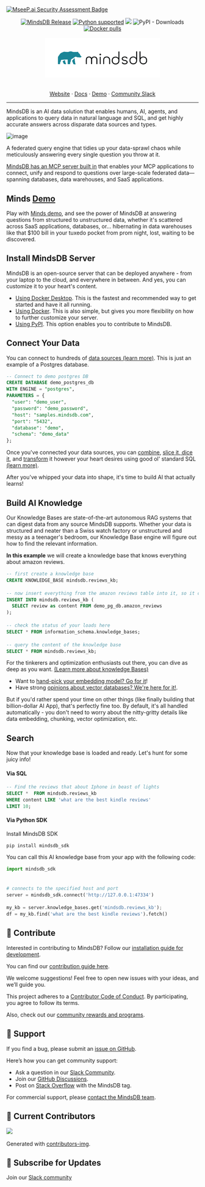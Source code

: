 [![MseeP.ai Security Assessment Badge](https://mseep.net/pr/mindsdb-mindsdb-badge.png)](https://mseep.ai/app/mindsdb-mindsdb)



<a name="readme-top"></a>

<div align="center">
	<a href="https://pypi.org/project/MindsDB/" target="_blank"><img src="https://badge.fury.io/py/MindsDB.svg" alt="MindsDB Release"></a>
	<a href="https://www.python.org/downloads/" target="_blank"><img src="https://img.shields.io/badge/python-3.10.x%7C%203.11.x-brightgreen.svg" alt="Python supported"></a>
	<a href="https://ossrank.com/p/630"><img src="https://shields.io/endpoint?url=https://ossrank.com/shield/630"></a>
	<img alt="PyPI - Downloads" src="https://img.shields.io/pypi/dm/Mindsdb">
	<a href="https://hub.docker.com/u/mindsdb" target="_blank"><img src="https://img.shields.io/docker/pulls/mindsdb/mindsdb" alt="Docker pulls"></a>

  <br />
  <br />

  <a href="https://github.com/mindsdb/mindsdb">
    <img src="/docs/assets/mindsdb_logo.png" alt="MindsDB" width="300">
  </a>

  <p align="center">
    <br />
    <a href="https://www.mindsdb.com?utm_medium=community&utm_source=github&utm_campaign=mindsdb%20repo">Website</a>
    ·
    <a href="https://docs.mindsdb.com?utm_medium=community&utm_source=github&utm_campaign=mindsdb%20repo">Docs</a>
    ·
    <a href="https://mdb.ai/register">Demo</a>
    ·
    <a href="https://mindsdb.com/joincommunity?utm_medium=community&utm_source=github&utm_campaign=mindsdb%20repo">Community Slack</a>
  </p>
</div>

----------------------------------------


MindsDB is an AI data solution that enables humans, AI, agents, and applications to query data in natural language and SQL, and get highly accurate answers across disparate data sources and types.

![image](https://github.com/user-attachments/assets/03b779e8-7008-485e-989a-e8733cb94e4c)

A federated query engine that tidies up your data-sprawl chaos while meticulously answering every single question you throw at it. 

[MindsDB has an MCP server built in](https://docs.mindsdb.com/mcp/overview) that enables your MCP applications to connect, unify and respond to questions over large-scale federated data—spanning databases, data warehouses, and SaaS applications.

## Minds [Demo](https://mdb.ai/register)
Play with [Minds demo](https://mdb.ai/register), and see the power of MindsDB at answering questions from structured to unstructured data, whether it's scattered across SaaS applications, databases, or... hibernating in data warehouses like that $100 bill in your tuxedo pocket from prom night, lost, waiting to be discovered.
 
## Install MindsDB Server 

MindsDB is an open-source server that can be deployed anywhere - from your laptop to the cloud, and everywhere in between. And yes, you can customize it to your heart's content.

  * [Using Docker Desktop](https://docs.mindsdb.com/setup/self-hosted/docker-desktop). This is the fastest and recommended way to get started and have it all running.
  * [Using Docker](https://docs.mindsdb.com/setup/self-hosted/docker). This is also simple, but gives you more flexibility on how to further customize your server.
  * [Using PyPI](https://docs.mindsdb.com/contribute/install). This option enables you to contribute to MindsDB.

## Connect Your Data

You can connect to hundreds of [data sources (learn more)](https://docs.mindsdb.com/integrations/data-overview). This is just an example of a Postgres database.

```sql
-- Connect to demo postgres DB
CREATE DATABASE demo_postgres_db
WITH ENGINE = "postgres",
PARAMETERS = {
  "user": "demo_user",
  "password": "demo_password",
  "host": "samples.mindsdb.com",
  "port": "5432",
  "database": "demo",
  "schema": "demo_data"
};
```

Once you've connected your data sources, you can [combine](https://docs.mindsdb.com/mindsdb_sql/sql/api/join-on), [slice it, dice it](https://docs.mindsdb.com/mindsdb_sql/sql/api/select), and [transform](https://docs.mindsdb.com/use-cases/data_enrichment/overview) it however your heart desires using good ol' standard SQL [(learn more)](https://docs.mindsdb.com/mindsdb_sql/overview). 

After you've whipped your data into shape, it's time to build AI that actually learns!

## Build AI Knowledge

Our Knowledge Bases are state-of-the-art autonomous RAG systems that can digest data from any source MindsDB supports. Whether your data is structured and neater than a Swiss watch factory or unstructured and messy as a teenager's bedroom, our Knowledge Base engine will figure out how to find the relevant information. 

**In this example** we will create a knowledge base that knows everything about amazon reviews. 

```sql
-- first create a knowledge base
CREATE KNOWLEDGE_BASE mindsdb.reviews_kb;

-- now insert everything from the amazon reviews table into it, so it can learn it
INSERT INTO mindsdb.reviews_kb (
  SELECT review as content FROM demo_pg_db.amazon_reviews
);

-- check the status of your loads here
SELECT * FROM information_schema.knowledge_bases;

-- query the content of the knowledge base
SELECT * FROM mindsdb.reviews_kb;
```

For the tinkerers and optimization enthusiasts out there, you can dive as deep as you want. [(Learn more about knowledge Bases)](https://docs.mindsdb.com/mindsdb_sql/agents/knowledge-bases)

+ Want to [hand-pick your embedding model? Go for it](https://docs.mindsdb.com/mindsdb_sql/agents/knowledge-bases#knowledge-base-with-openai-embedding-model)! 
+ Have strong [opinions about vector databases? We're here for it!](https://docs.mindsdb.com/mindsdb_sql/agents/knowledge-bases#knowledge-base-with-custom-vector-store). 

But if you'd rather spend your time on other things (like finally building that billion-dollar AI App), that's perfectly fine too. By default, it's all handled automatically - you don't need to worry about the nitty-gritty details like data embedding, chunking, vector optimization, etc.

## Search 

Now that your knowledge base is loaded and ready. Let's hunt for some juicy info!

#### Via SQL

```sql
-- Find the reviews that about Iphone in beast of lights
SELECT *  FROM mindsdb.reviews_kb
WHERE content LIKE 'what are the best kindle reviews'
LIMIT 10;
```

#### Via Python SDK

Install MindsDB SDK

```shell
pip install mindsdb_sdk
```

You can call this AI knowledge base from your app with the following code:

```python
import mindsdb_sdk


# connects to the specified host and port
server = mindsdb_sdk.connect('http://127.0.0.1:47334')

my_kb = server.knowledge_bases.get('mindsdb.reviews_kb');
df = my_kb.find('what are the best kindle reviews').fetch()

```

## 🤝 Contribute

Interested in contributing to MindsDB? Follow our [installation guide for development](https://docs.mindsdb.com/contribute/install?utm_medium=community&utm_source=github&utm_campaign=mindsdb%20repo).

You can find our [contribution guide here](https://docs.mindsdb.com/contribute/contribute?utm_medium=community&utm_source=github&utm_campaign=mindsdb%20repo).

We welcome suggestions! Feel free to open new issues with your ideas, and we’ll guide you.

This project adheres to a [Contributor Code of Conduct](https://github.com/mindsdb/mindsdb/blob/main/CODE_OF_CONDUCT.md). By participating, you agree to follow its terms.

Also, check out our [community rewards and programs](https://mindsdb.com/community?utm_medium=community&utm_source=github&utm_campaign=mindsdb%20repo).

## 🤍 Support

If you find a bug, please submit an [issue on GitHub](https://github.com/mindsdb/mindsdb/issues/new/choose).

Here’s how you can get community support:

* Ask a question in our [Slack Community](https://mindsdb.com/joincommunity?utm_medium=community&utm_source=github&utm_campaign=mindsdb%20repo).
* Join our [GitHub Discussions](https://github.com/mindsdb/mindsdb/discussions).
* Post on [Stack Overflow](https://stackoverflow.com/questions/tagged/mindsdb) with the MindsDB tag.

For commercial support, please [contact the MindsDB team](https://mindsdb.com/contact?utm_medium=community&utm_source=github&utm_campaign=mindsdb%20repo).

## 💚 Current Contributors

<a href="https://github.com/mindsdb/mindsdb/graphs/contributors">
  <img src="https://contributors-img.web.app/image?repo=mindsdb/mindsdb" />
</a>

Generated with [contributors-img](https://contributors-img.web.app).

## 🔔 Subscribe for Updates

Join our [Slack community](https://mindsdb.com/joincommunity)

